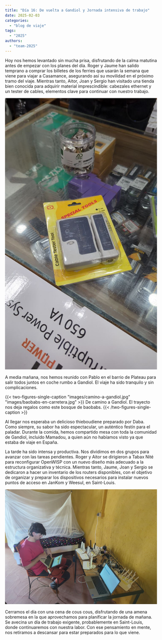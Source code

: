 ```yaml
---
title: "Día 16: De vuelta a Gandiol y Jornada intensiva de trabajo"
date: 2025-02-03
categories:  
  - "blog de viaje"  
tags:  
  - "2025"  
authors:  
  - "team-2025"  
---
```


Hoy nos hemos levantado sin mucha prisa, disfrutando de la calma matutina antes de empezar con los planes del día. Roger y Jaume han salido temprano a comprar los billetes de los ferries que usarán la semana que viene para viajar a Casamance, asegurando así su movilidad en el próximo tramo del viaje. Mientras tanto, Aitor, Joan y Sergio han visitado una tienda bien conocida para adquirir material imprescindible: cabezales ethernet y un tester de cables, elementos clave para continuar con nuestro trabajo.

![compras en Dakar](images/compra_dakar.jpg "Compras Nerd en Dakar")

A media mañana, nos hemos reunido con Pablo en el barrio de Plateau para salir todos juntos en coche rumbo a Gandiol. El viaje ha sido tranquilo y sin complicaciones.


{{< two-figures-single-caption "images/camino-a-gandiol.jpg" "images/baobabs-en-carretera.jpg" >}}
De camino a Gandiol. El trayecto nos deja regalos como este bosque de baobabs.
{{< /two-figures-single-caption >}}

Al llegar nos esperaba un delicioso thieboudiene preparado por Daba. Como siempre, su sabor ha sido espectacular, un auténtico festín para el paladar. Durante la comida, hemos compartido mesa con toda la comunidad de Gandiol, incluido Mamadou, a quien aún no habíamos visto ya que estaba de viaje en España.

La tarde ha sido intensa y productiva. Nos dividimos en dos grupos para avanzar con las tareas pendientes. Roger y Aitor se dirigieron a Tabax Nité para reconfigurar OpenWISP con un nuevo diseño más adecuado a la estructura organizativa y técnica. Mientras tanto, Jaume, Joan y Sergio se dedicaron a hacer un inventario de los routers disponibles, con el objetivo de organizar y preparar los dispositivos necesarios para instalar nuevos puntos de acceso en JanKom y Weesul, en Saint-Louis.

![Haciendo un inventario](images/inventario-routers.jpg "Inventariando todos los routers que aún no estaban asignados")

Cerramos el día con una cena de cous cous, disfrutando de una amena sobremesa en la que aprovechamos para planificar la jornada de mañana. Se avecina un día de trabajo exigente, probablemente en Saint-Louis, donde continuaremos con nuestra labor. Con ese pensamiento en mente, nos retiramos a descansar para estar preparados para lo que viene.

